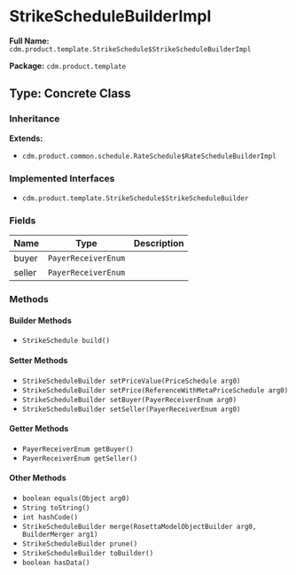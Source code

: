 # StrikeScheduleBuilderImpl

**Full Name:** `cdm.product.template.StrikeSchedule$StrikeScheduleBuilderImpl`

**Package:** `cdm.product.template`

## Type: Concrete Class

### Inheritance

**Extends:**
- `cdm.product.common.schedule.RateSchedule$RateScheduleBuilderImpl`

### Implemented Interfaces

- `cdm.product.template.StrikeSchedule$StrikeScheduleBuilder`

### Fields

| Name | Type | Description |
|------|------|-------------|
| buyer | `PayerReceiverEnum` |  |
| seller | `PayerReceiverEnum` |  |

### Methods

#### Builder Methods

- `StrikeSchedule build()`

#### Setter Methods

- `StrikeScheduleBuilder setPriceValue(PriceSchedule arg0)`
- `StrikeScheduleBuilder setPrice(ReferenceWithMetaPriceSchedule arg0)`
- `StrikeScheduleBuilder setBuyer(PayerReceiverEnum arg0)`
- `StrikeScheduleBuilder setSeller(PayerReceiverEnum arg0)`

#### Getter Methods

- `PayerReceiverEnum getBuyer()`
- `PayerReceiverEnum getSeller()`

#### Other Methods

- `boolean equals(Object arg0)`
- `String toString()`
- `int hashCode()`
- `StrikeScheduleBuilder merge(RosettaModelObjectBuilder arg0, BuilderMerger arg1)`
- `StrikeScheduleBuilder prune()`
- `StrikeScheduleBuilder toBuilder()`
- `boolean hasData()`

